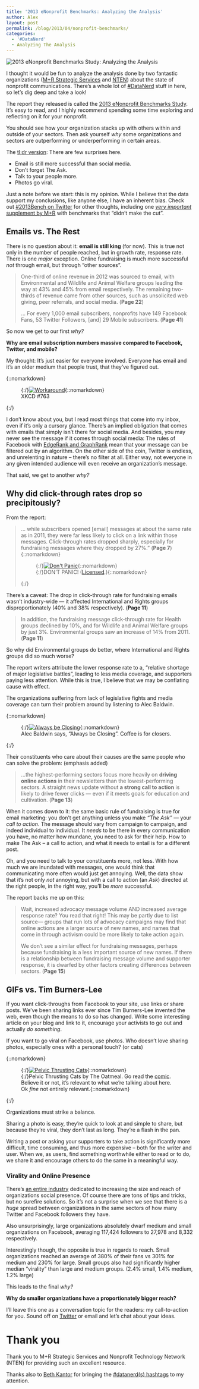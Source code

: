 ```yaml
---
title: '2013 eNonprofit Benchmarks: Analyzing the Analysis'
author: Alex
layout: post
permalink: /blog/2013/04/nonprofit-benchmarks/
categories:
  - '#DataNerd'
  - Analyzing The Analysis
---
```


  <img src="http://alexkadis.com/inc/img/2013/04/Analyzing.png" alt="2013 eNonprofit Benchmarks Study: Analyzing the Analysis" class="aligncenter size-full wp-image-252" />


I thought it would be fun to analyze the analysis done by two fantastic organizations ([M+R Strategic Services][1] and [NTEN][2]) about the state of nonprofit communications. There&#8217;s a whole lot of [#DataNerd][3] stuff in here, so let&#8217;s dig deep and take a look!

The report they released is called the [2013 eNonprofit Benchmarks Study][4]. It&#8217;s easy to read, and I highly recommend spending some time exploring and reflecting on it for your nonprofit.

You should see how your organization stacks up with others within and outside of your sectors. Then ask yourself *why* some organizations and sectors are outperforming or underperforming in certain areas.

The [tl;dr version][5]: There are few surprises here.

  * Email is still more successful than social media.
  * Don&#8217;t forget The Ask.
  * Talk to your people more.
  * Photos go viral.

<!--more-->

Just a note before we start: this is my opinion. While I believe that the data support my conclusions, like anyone else, I have an inherent bias. Check out [#2013Bench on Twitter][6] for other thoughts, including one [*very important* supplement by M+R][7] with benchmarks that &#8220;didn&#8217;t make the cut&#8221;.

## Emails vs. The Rest

There is no question about it: **email is still king** (for now). This is true not only in the number of people reached, but in growth rate, response rate. There is one *major* exception. Online fundraising is much more successful *not* through email, but through &#8220;other sources&#8221;.

> One-third of online revenue in 2012 was sourced to email, with Environmental and Wildlife and Animal Welfare groups leading the way at 43% and 45% from email respectively. The remaining two-thirds of revenue came from other sources, such as unsolicited web giving, peer referrals, and social media. (**Page 22**)
> 
> &#8230; For every 1,000 email subscribers, nonprofits have 149 Facebook Fans, 53 Twitter Followers, [and] 29 Mobile subscribers. (**Page 41**) 

So now we get to our first *why?*

**Why are email subscription numbers massive compared to Facebook, Twitter, and mobile?**

My thought: It&#8217;s just easier for everyone involved. Everyone has email and it&#8217;s an older medium that people trust, that they&#8217;ve figured out.



{::nomarkdown}<figure>{:/}[![Workaround][8]][9]{::nomarkdown}<figcaption>XKCD #763</figcaption></figure>{:/}

I don&#8217;t know about you, but I read most things that come into my inbox, even if it&#8217;s only a cursory glance. There&#8217;s an implied obligation that comes with emails that simply isn&#8217;t there for social media. And besides, you may never see the message if it comes through social media: The rules of Facebook with [EdgeRank and GraphRank][10] mean that your message can be filtered out by an algorithm. On the other side of the coin, Twitter is endless, and unrelenting in nature &#8211; there&#8217;s no filter at all. Either way, not everyone in any given intended audience will even receive an organization&#8217;s message.

That said, we get to another *why?*

## Why did click-through rates drop so precipitously?

From the report:

> &#8230; while subscribers opened [email] messages at about the same rate as in 2011, they were far less likely to click on a link within those messages. Click-through rates dropped sharply, especially for fundraising messages where they dropped by 27%.&#8221; (**Page 7**) 
> {::nomarkdown}<figure>{:/}[![Don't Panic][19]][11]{::nomarkdown}<figcaption>{:/}DON&#8217;T PANIC! ([Licensed][11].){::nomarkdown}</figcaption> </figure>{:/}

There&#8217;s a caveat: The drop in click-through rate for fundraising emails wasn&#8217;t industry-wide &#8212; it affected International and Rights groups disproportionately (40% and 38% respectively). (**Page 11**)

> In addition, the fundraising message click-through rate for Health groups declined by 10%, and for Wildlife and Animal Welfare groups by just 3%. Environmental groups saw an increase of 14% from 2011. (**Page 11**) 

So why did Environmental groups do better, where International and Rights groups did so much worse?

The report writers attribute the lower response rate to a, &#8220;relative shortage of major legislative battles&#8221;, leading to less media coverage, and supporters paying less attention. While this is true, I believe that we may be conflating cause with effect.

The organizations suffering from lack of legislative fights and media coverage can turn their problem around by listening to Alec Baldwin.

{::nomarkdown}<figure>{:/}[![Always be Closing][20]][12]{::nomarkdown}<figcaption>Alec Baldwin says, &#8220;Always be Closing&#8221;. Coffee is for closers.</figcaption></figure>{:/}

Their constituents who care about their causes are the same people who can solve the problem: (emphasis added)

> &#8230;the highest-performing sectors focus more heavily on **driving online actions** in their newsletters than the lowest-performing sectors. A straight news update without **a strong call to action** is likely to drive fewer clicks &#8212; even if it meets goals for education and cultivation. (**Page 13**) 

When it comes down to it: the same basic rule of fundraising is true for email marketing: you don&#8217;t get anything unless you make *&#8220;The Ask&#8221;* &#8212; your *call to action*. The message should vary from campaign to campaign, and indeed individual to individual. It *needs* to be there in every communication you have, no matter how mundane, you need to ask for their help. How to make The Ask &#8211; a call to action, and what it needs to entail is for a different post.

Oh, and you need to talk to your constituents more, not less. With how much we are inundated with messages, one would think that communicating more often would just get annoying. Well, the data show that it&#8217;s not only *not* annoying, but with a call to action (an *Ask*) directed at the right people, in the right way, you&#8217;ll be *more* successful.

The report backs me up on this:

> Wait, increased advocacy message volume AND increased average response rate? You read that right! This may be partly due to list source— groups that run lots of advocacy campaigns may find that online actions are a larger source of new names, and names that come in through activism could be more likely to take action again.
> 
> We don’t see a similar effect for fundraising messages, perhaps because fundraising is a less important source of new names. If there is a relationship between fundraising message volume and supporter response, it is dwarfed by other factors creating differences between sectors. (**Page 15**) 

## GIFs vs. Tim Burners-Lee

If you want click-throughs from Facebook to your site, use links or share posts. We&#8217;ve been sharing links ever since Tim Burners-Lee invented the web, even though the means to do so has changed. Write some interesting article on your blog and link to it, encourage your activists to go out and actually *do something*.

If you want to go viral on Facebook, use photos. Who doesn&#8217;t love sharing photos, especially ones with a personal touch? (or cats)

{::nomarkdown}<figure>{:/}[![Pelvic Thrusting Cats][21]][13]{::nomarkdown}<figcaption>{:/}Pelvic Thrusting Cats by The Oatmeal. Go read the [comic][14]. Believe it or not, it&#8217;s relevant to what we&#8217;re talking about here. Ok *fine* not entirely relevant.{::nomarkdown}</figcaption> </figure> {:/}

Organizations must strike a balance.

Sharing a photo is easy, they&#8217;re quick to look at and simple to share, but because they&#8217;re viral, they don&#8217;t last as long. They&#8217;re a flash in the pan.

Writing a post or asking your supporters to take action is significantly more difficult, time consuming, and thus more expensive &#8211; both for the writer and user. When we, as users, find something worthwhile either to read or to do, we share it and encourage others to do the same in a meaningful way.

### Virality and Online Presence

There&#8217;s [an entire industry][15] dedicated to increasing the size and reach of organizations social presence. Of course there are tons of tips and tricks, but no surefire solutions. So it&#8217;s not a surprise when we see that there is a *huge* spread between organizations in the same sectors of how many Twitter and Facebook followers they have.

Also unsurprisingly, large organizations absolutely dwarf medium and small organizations on Facebook, averaging 117,424 followers to 27,978 and 8,332 respectively.

Interestingly though, the opposite is true in regards to reach. Small organizations reached an average of 380% of their fans vs 301% for medium and 230% for large. Small groups also had significantly higher median &#8220;virality&#8221; than large and medium groups. (2.4% small, 1.4% medium, 1.2% large)

This leads to the final *why?*

**Why do smaller organizations have a proportionately bigger reach?**

I&#8217;ll leave this one as a conversation topic for the readers: my call-to-action for you. Sound off on [Twitter][6] or email and let&#8217;s chat about your ideas.

# Thank you

Thank you to M+R Strategic Services and Nonprofit Technology Network (NTEN) for providing such an excellent resource.

Thanks also to [Beth Kantor][17] for bringing the [#datanerd(s) hashtags][18] to my attention.

 [1]: http://www.mrss.com/
 [2]: http://www.nten.org/
 [3]: https://twitter.com/search?q=%23DataNerd&src=typd "Twitter search for #DataNerd"
 [4]: http://www.e-benchmarksstudy.com/
 [5]: http://en.wikipedia.org/wiki/Wikipedia:Too_long;_didn't_read
 [6]: https://twitter.com/search?q=%232013Bench
 [7]: http://labs.mrss.com/benchmarks-supplement-all-the-stats-that-didnt-fit-in-print/
 [8]: http://alexkadis.com/inc/img/2013/04/workaround.png "I once worked on a friend's dad's computer. He had the hard drive divided into six partitions, C: through J:, with a 'Documents' directory tree on each one. Each new file appeared to be saved to a partition at random. I knew enough not to ask."
 [9]: http://xkcd.com/763/ "I once worked on a friend's dad's computer. He had the hard drive divided into six partitions, C: through J:, with a 'Documents' directory tree on each one. Each new file appeared to be saved to a partition at random. I knew enough not to ask."
 [10]: http://www.insidefacebook.com/2011/12/27/edgerank-and-graph-rank-defined/
 [11]: http://en.wikipedia.org/wiki/File:Towelday-Innsbruck.jpg
 [12]: http://www.imdb.com/title/tt0104348/
 [13]: http://theoatmeal.com/comics/pelvic_thrusting_cats
 [14]: http://theoatmeal.com/comics/pelvic_thrusting_cats "The Oatmeal Comic"
 [15]: http://mashable.com/how-to/
 [17]: https://twitter.com/kanter
 [18]: http://www.bethkanter.org/datanerds-march2013/
 [19]: http://alexkadis.com/inc/img/2013/04/dont-panic-towel.jpg "Don't Panic"
 [20]: http://alexkadis.com/inc/img/2013/04/abc-alecbaldwin.jpg "Always Be Closing"
 [21]: http://alexkadis.com/inc/img/2013/04/pelvic_thrusting_cats.gif "Pelvic Thrusting Cats"